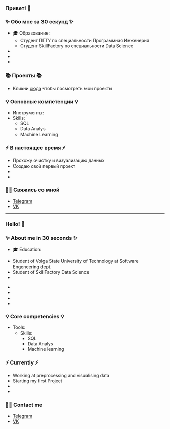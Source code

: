 ### Привет! 👋

### ✨ Обо мне за 30 секунд ✨ 
* 🎓 Образование:
  - Студент ПГТУ по специальности Программная Инженерия
  - Студент SkillFactory по специальности Data Science
* 
*  
* 

### 📚 Проекты 📚

* Кликни [сюда](https://github.com/ArtemyiMelehin/DataCleaningProject) чтобы посмотреть мои проекты

### 💡 Основные компетенции 💡
- Инструменты: 
- Skills: 
    * SQL
    * Data Analys
    * Machine Learning

### ⚡️ В настоящее время ⚡️
- Прохожу очистку и визуализацию данных
- Создаю свой первый проект
- 
- 

### 🙌🏻 Свяжись со мной
- [Telegram](@StrikerFire)
- [VK](https://vk.com/rationality1379)

---

### Hello! 👋

### ✨ About me in 30 seconds ✨ 
* 🎓 Education:
 - Student of Volga State University of Technology at Software Engeneering dept.
 - Student of SkillFactory Data Science
 - 
* 
* 
* 
* 

### 💡 Core competencies 💡
- Tools: 
  - Skills:
    * SQL
    * Data Analys
    * Machine learning


### ⚡️ Currently ⚡️
- Working at preprocessing and visualising data
- Starting my first Project
- 
- 

### 🙌🏻 Contact me
- [Telegram](@StrikerFire)
- [VK](https://vk.com/rationality1379)
